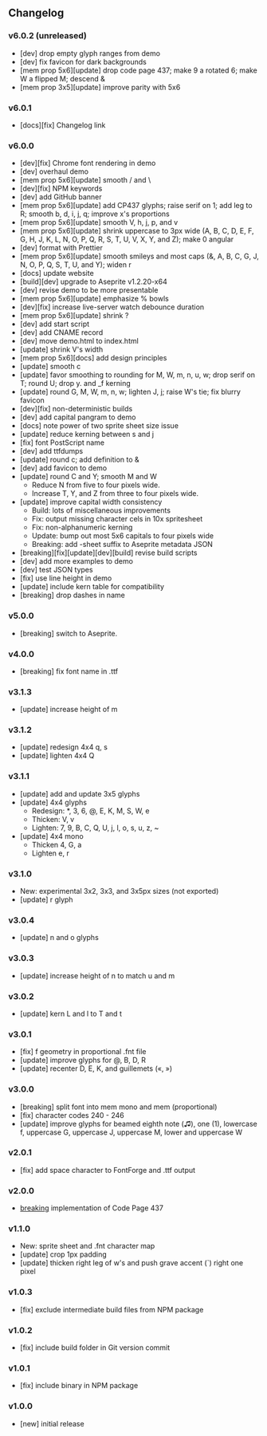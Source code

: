 ## Changelog

### v6.0.2 (unreleased)

- [dev] drop empty glyph ranges from demo
- [dev] fix favicon for dark backgrounds
- [mem prop 5x6][update] drop code page 437; make 9 a rotated 6; make W a
  flipped M; descend &
- [mem prop 3x5][update] improve parity with 5x6

### v6.0.1

- [docs][fix] Changelog link

### v6.0.0

- [dev][fix] Chrome font rendering in demo
- [dev] overhaul demo
- [mem prop 5x6][update] smooth / and \
- [dev][fix] NPM keywords
- [dev] add GitHub banner
- [mem prop 5x6][update] add CP437 glyphs; raise serif on 1; add leg to R;
  smooth b, d, i, j, q; improve x's proportions
- [mem prop 5x6][update] smooth V, h, j, p, and v
- [mem prop 5x6][update] shrink uppercase to 3px wide (A, B, C, D, E, F, G, H,
  J, K, L, N, O, P, Q, R, S, T, U, V, X, Y, and Z); make 0 angular
- [dev] format with Prettier
- [mem prop 5x6][update] smooth smileys and most caps (&, A, B, C, G, J, N, O,
  P, Q, S, T, U, and Y); widen r
- [docs] update website
- [build][dev] upgrade to Aseprite v1.2.20-x64
- [dev] revise demo to be more presentable
- [mem prop 5x6][update] emphasize % bowls
- [dev][fix] increase live-server watch debounce duration
- [mem prop 5x6][update] shrink ?
- [dev] add start script
- [dev] add CNAME record
- [dev] move demo.html to index.html
- [update] shrink V's width
- [mem prop 5x6][docs] add design principles
- [update] smooth c
- [update] favor smoothing to rounding for M, W, m, n, u, w; drop serif on T;
  round U; drop y. and \_f kerning
- [update] round G, M, W, m, n, w; lighten J, j; raise W's tie; fix blurry
  favicon
- [dev][fix] non-deterministic builds
- [dev] add capital pangram to demo
- [docs] note power of two sprite sheet size issue
- [update] reduce kerning between s and j
- [fix] font PostScript name
- [dev] add ttfdumps
- [update] round c; add definition to &
- [dev] add favicon to demo
- [update] round C and Y; smooth M and W
  - Reduce N from five to four pixels wide.
  - Increase T, Y, and Z from three to four pixels wide.
- [update] improve capital width consistency
  - Build: lots of miscellaneous improvements
  - Fix: output missing character cels in 10x spritesheet
  - Fix: non-alphanumeric kerning
  - Update: bump out most 5x6 capitals to four pixels wide
  - Breaking: add -sheet suffix to Aseprite metadata JSON
- [breaking][fix][update][dev][build] revise build scripts
- [dev] add more examples to demo
- [dev] test JSON types
- [fix] use line height in demo
- [update] include kern table for compatibility
- [breaking] drop dashes in name

### v5.0.0

- [breaking] switch to Aseprite.

### v4.0.0

- [breaking] fix font name in .ttf

### v3.1.3

- [update] increase height of m

### v3.1.2

- [update] redesign 4x4 q, s
- [update] lighten 4x4 Q

### v3.1.1

- [update] add and update 3x5 glyphs
- [update] 4x4 glyphs
  - Redesign: \*, 3, 6, @, E, K, M, S, W, e
  - Thicken: V, v
  - Lighten: 7, 9, B, C, Q, U, j, l, o, s, u, z, ~
- [update] 4x4 mono
  - Thicken 4, G, a
  - Lighten e, r

### v3.1.0

- New: experimental 3x2, 3x3, and 3x5px sizes (not exported)
- [update] r glyph

### v3.0.4

- [update] n and o glyphs

### v3.0.3

- [update] increase height of n to match u and m

### v3.0.2

- [update] kern L and l to T and t

### v3.0.1

- [fix] f geometry in proportional .fnt file
- [update] improve glyphs for @, B, D, R
- [update] recenter D, E, K, and guillemets («, »)

### v3.0.0

- [breaking] split font into mem mono and mem (proportional)
- [fix] character codes 240 - 246
- [update] improve glyphs for beamed eighth note (♫), one (1), lowercase f,
  uppercase G, uppercase J, uppercase M, lower and uppercase W

### v2.0.1

- [fix] add space character to FontForge and .ttf output

### v2.0.0

- [breaking](partial) implementation of Code Page 437

### v1.1.0

- New: sprite sheet and .fnt character map
- [update] crop 1px padding
- [update] thicken right leg of w's and push grave accent (`) right one pixel

### v1.0.3

- [fix] exclude intermediate build files from NPM package

### v1.0.2

- [fix] include build folder in Git version commit

### v1.0.1

- [fix] include binary in NPM package

### v1.0.0

- [new] initial release
